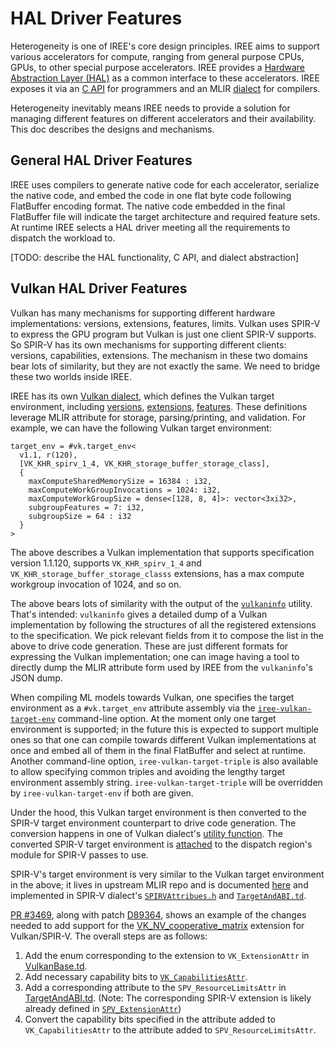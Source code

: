 # HAL Driver Features

Heterogeneity is one of IREE's core design principles. IREE aims to support
various accelerators for compute, ranging from general purpose CPUs, GPUs, to
other special purpose accelerators. IREE provides a
[Hardware Abstraction Layer (HAL)][iree-hal] as a common interface to these
accelerators. IREE exposes it via an [C API][iree-hal-c-api] for programmers and
an MLIR [dialect][iree-hal-dialect] for compilers.

Heterogeneity inevitably means IREE needs to provide a solution for managing
different features on different accelerators and their availability. This doc
describes the designs and mechanisms.

## General HAL Driver Features

IREE uses compilers to generate native code for each accelerator, serialize the
native code, and embed the code in one flat byte code following FlatBuffer
encoding format. The native code embedded in the final FlatBuffer file will
indicate the target architecture and required feature sets. At runtime IREE
selects a HAL driver meeting all the requirements to dispatch the workload to.

[TODO: describe the HAL functionality, C API, and dialect abstraction]

## Vulkan HAL Driver Features

Vulkan has many mechanisms for supporting different hardware implementations:
versions, extensions, features, limits. Vulkan uses SPIR-V to express the GPU
program but Vulkan is just one client SPIR-V supports. So SPIR-V has its own
mechanisms for supporting different clients: versions, capabilities, extensions.
The mechanism in these two domains bear lots of similarity, but they are not
exactly the same. We need to bridge these two worlds inside IREE.

IREE has its own [Vulkan dialect][iree-vulkan-dialect], which defines the Vulkan
target environment, including [versions][iree-vulkan-base-td],
[extensions][iree-vulkan-base-td], [features][iree-vulkan-cap-td]. These
definitions leverage MLIR attribute for storage, parsing/printing, and
validation. For example, we can have the following Vulkan target environment:

```
target_env = #vk.target_env<
  v1.1, r(120),
  [VK_KHR_spirv_1_4, VK_KHR_storage_buffer_storage_class],
  {
    maxComputeSharedMemorySize = 16384 : i32,
    maxComputeWorkGroupInvocations = 1024: i32,
    maxComputeWorkGroupSize = dense<[128, 8, 4]>: vector<3xi32>,
    subgroupFeatures = 7: i32,
    subgroupSize = 64 : i32
  }
>
```

The above describes a Vulkan implementation that supports specification version
1.1.120, supports `VK_KHR_spirv_1_4` and `VK_KHR_storage_buffer_storage_classs`
extensions, has a max compute workgroup invocation of 1024, and so on.

The above bears lots of similarity with the output of the
[`vulkaninfo`][vulkaninfo] utility. That's intended: `vulkaninfo` gives a
detailed dump of a Vulkan implementation by following the structures of all the
registered extensions to the specification. We pick relevant fields from it to
compose the list in the above to drive code generation. These are just different
formats for expressing the Vulkan implementation; one can image having a tool to
directly dump the MLIR attribute form used by IREE from the `vulkaninfo`'s JSON
dump.

When compiling ML models towards Vulkan, one specifies the target environment as
a `#vk.target_env` attribute assembly via the
[`iree-vulkan-target-env`][iree-vulkan-target-env] command-line option. At the
moment only one target environment is supported; in the future this is expected
to support multiple ones so that one can compile towards different Vulkan
implementations at once and embed all of them in the final FlatBuffer and select
at runtime. Another command-line option, `iree-vulkan-target-triple` is also
available to allow specifying common triples and avoiding the lengthy target
environment assembly string. `iree-vulkan-target-triple` will be overridden by
`iree-vulkan-target-env` if both are given.

Under the hood, this Vulkan target environment is then converted to the SPIR-V
target environment counterpart to drive code generation. The conversion happens
in one of Vulkan dialect's [utility function][iree-vulkan-target-conv]. The
converted SPIR-V target environment is [attached][iree-spirv-target-attach] to
the dispatch region's module for SPIR-V passes to use.

SPIR-V's target environment is very similar to the Vulkan target environment in
the above; it lives in upstream MLIR repo and is documented
[here][mlir-spirv-target] and implemented in SPIR-V dialect's
[`SPIRVAttribues.h`][mlir-spirv-attr] and
[`TargetAndABI.td`][mlir-spirv-target-td].

[PR #3469][pr-3469], along with patch [D89364][d89364], shows an example of the
changes needed to add support for the
[VK_NV_cooperative_matrix][vk-coop-mat-ext] extension for Vulkan/SPIR-V. The
overall steps are as follows:
1. Add the enum corresponding to the extension to `VK_ExtensionAttr` in
   [VulkanBase.td][iree-vulkan-base-td].
1. Add necessary capability bits to [`VK_CapabilitiesAttr`][iree-vulkan-cap-td].
1. Add a corresponding attribute to the `SPV_ResourceLimitsAttr` in
   [TargetAndABI.td][mlir-spirv-target-td]. (Note: The corresponding SPIR-V
   extension is likely already defined in
   [`SPV_ExtensionAttr`][mlir-spirv-extensions-attr])
1. Convert the capability bits specified in the attribute added to
   `VK_CapabilitiesAttr` to the attribute added to `SPV_ResourceLimitsAttr`.

[d89364]: https://reviews.llvm.org/D89364
[iree-hal]: https://github.com/openxla/iree/tree/main/iree/hal
[iree-hal-c-api]: https://github.com/openxla/iree/blob/main/iree/hal/api.h
[iree-hal-dialect]: https://github.com/openxla/iree/tree/main/iree/compiler/Dialect/HAL
[iree-vulkan-dialect]: https://github.com/openxla/iree/tree/main/iree/compiler/Dialect/Vulkan
[iree-vulkan-base-td]: https://github.com/openxla/iree/blob/main/iree/compiler/Dialect/Vulkan/IR/VulkanBase.td
[iree-vulkan-cap-td]: https://github.com/openxla/iree/blob/main/iree/compiler/Dialect/Vulkan/IR/VulkanAttributes.td
[iree-vulkan-target-env]: https://github.com/openxla/iree/blob/b4739d704de15029cd671e53e7d7e743f4ca2e35/iree/compiler/Dialect/HAL/Target/VulkanSPIRV/VulkanSPIRVTarget.cpp#L66-L70
[iree-vulkan-target-triple]: https://github.com/openxla/iree/blob/main/iree/compiler/Dialect/Vulkan/Utils/TargetEnvUtils.cpp
[iree-vulkan-target-conv]: https://github.com/openxla/iree/blob/b4739d704de15029cd671e53e7d7e743f4ca2e35/iree/compiler/Dialect/Vulkan/Utils/TargetEnvUtils.h#L29-L42
[iree-spirv-target-attach]: https://github.com/openxla/iree/blob/b4739d704de15029cd671e53e7d7e743f4ca2e35/iree/compiler/Dialect/HAL/Target/VulkanSPIRV/VulkanSPIRVTarget.cpp#L228-L240
[mlir-spirv-extensions-attr]: https://github.com/llvm/llvm-project/blob/076305568cd6c7c02ceb9cfc35e1543153406d19/mlir/include/mlir/Dialect/SPIRV/SPIRVBase.td#L314
[mlir-spirv-target]: https://mlir.llvm.org/docs/Dialects/SPIR-V/#target-environment
[mlir-spirv-attr]: https://github.com/llvm/llvm-project/blob/076305568cd6c7c02ceb9cfc35e1543153406d19/mlir/include/mlir/Dialect/SPIRV/SPIRVAttributes.h
[mlir-spirv-target-td]: https://github.com/llvm/llvm-project/blob/076305568cd6c7c02ceb9cfc35e1543153406d19/mlir/include/mlir/Dialect/SPIRV/TargetAndABI.td
[pr-3469]: https://github.com/openxla/iree/pull/3469
[vk-coop-mat-ext]: khronos.org/registry/vulkan/specs/1.2-extensions/man/html/VK_NV_cooperative_matrix.html
[vulkaninfo]: https://vulkan.lunarg.com/doc/view/latest/linux/vulkaninfo.html
